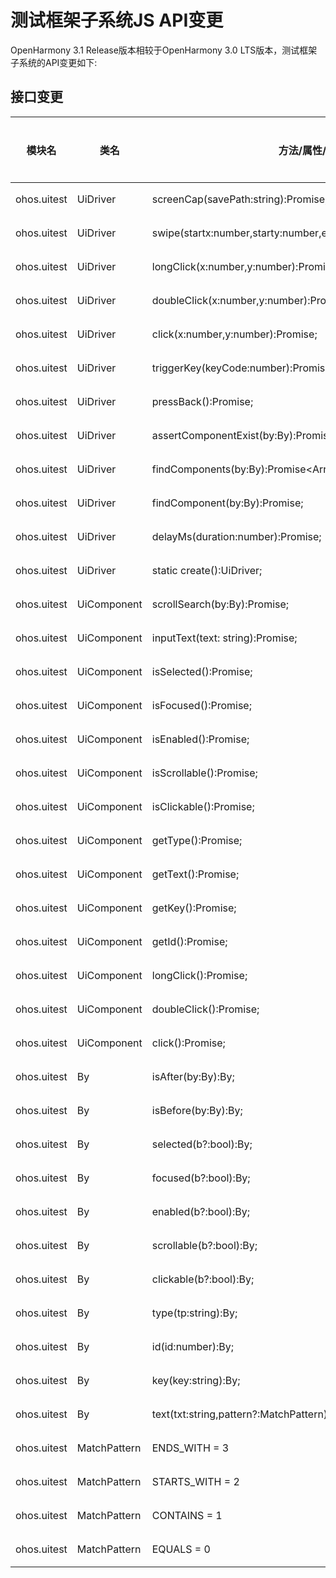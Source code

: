 # 测试框架子系统JS API变更

OpenHarmony 3.1 Release版本相较于OpenHarmony 3.0 LTS版本，测试框架子系统的API变更如下:

## 接口变更

| 模块名 | 类名 | 方法/属性/枚举/常量 | 变更类型 |
|---|---|---|---|
| ohos.uitest | UiDriver | screenCap(savePath:string):Promise<bool>; | 新增 |
| ohos.uitest | UiDriver | swipe(startx:number,starty:number,endx:number,endy:number):Promise<void>; | 新增 |
| ohos.uitest | UiDriver | longClick(x:number,y:number):Promise<void>; | 新增 |
| ohos.uitest | UiDriver | doubleClick(x:number,y:number):Promise<void>; | 新增 |
| ohos.uitest | UiDriver | click(x:number,y:number):Promise<void>; | 新增 |
| ohos.uitest | UiDriver | triggerKey(keyCode:number):Promise<void>; | 新增 |
| ohos.uitest | UiDriver | pressBack():Promise<void>; | 新增 |
| ohos.uitest | UiDriver | assertComponentExist(by:By):Promise<void>; | 新增 |
| ohos.uitest | UiDriver | findComponents(by:By):Promise<Array<UiComponent>>; | 新增 |
| ohos.uitest | UiDriver | findComponent(by:By):Promise<UiComponent>; | 新增 |
| ohos.uitest | UiDriver | delayMs(duration:number):Promise<void>; | 新增 |
| ohos.uitest | UiDriver | static create():UiDriver; | 新增 |
| ohos.uitest | UiComponent | scrollSearch(by:By):Promise<UiComponent>; | 新增 |
| ohos.uitest | UiComponent | inputText(text: string):Promise<void>; | 新增 |
| ohos.uitest | UiComponent | isSelected():Promise<bool>; | 新增 |
| ohos.uitest | UiComponent | isFocused():Promise<bool>; | 新增 |
| ohos.uitest | UiComponent | isEnabled():Promise<bool>; | 新增 |
| ohos.uitest | UiComponent | isScrollable():Promise<bool>; | 新增 |
| ohos.uitest | UiComponent | isClickable():Promise<bool>; | 新增 |
| ohos.uitest | UiComponent | getType():Promise<string>; | 新增 |
| ohos.uitest | UiComponent | getText():Promise<string>; | 新增 |
| ohos.uitest | UiComponent | getKey():Promise<string>; | 新增 |
| ohos.uitest | UiComponent | getId():Promise<number>; | 新增 |
| ohos.uitest | UiComponent | longClick():Promise<void>; | 新增 |
| ohos.uitest | UiComponent | doubleClick():Promise<void>; | 新增 |
| ohos.uitest | UiComponent | click():Promise<void>; | 新增 |
| ohos.uitest | By | isAfter(by:By):By; | 新增 |
| ohos.uitest | By | isBefore(by:By):By; | 新增 |
| ohos.uitest | By | selected(b?:bool):By; | 新增 |
| ohos.uitest | By | focused(b?:bool):By; | 新增 |
| ohos.uitest | By | enabled(b?:bool):By; | 新增 |
| ohos.uitest | By | scrollable(b?:bool):By; | 新增 |
| ohos.uitest | By | clickable(b?:bool):By; | 新增 |
| ohos.uitest | By | type(tp:string):By; | 新增 |
| ohos.uitest | By | id(id:number):By; | 新增 |
| ohos.uitest | By | key(key:string):By; | 新增 |
| ohos.uitest | By | text(txt:string,pattern?:MatchPattern):By; | 新增 |
| ohos.uitest | MatchPattern | ENDS_WITH = 3 | 新增 |
| ohos.uitest | MatchPattern | STARTS_WITH = 2 | 新增 |
| ohos.uitest | MatchPattern | CONTAINS = 1 | 新增 |
| ohos.uitest | MatchPattern | EQUALS = 0 | 新增 |

